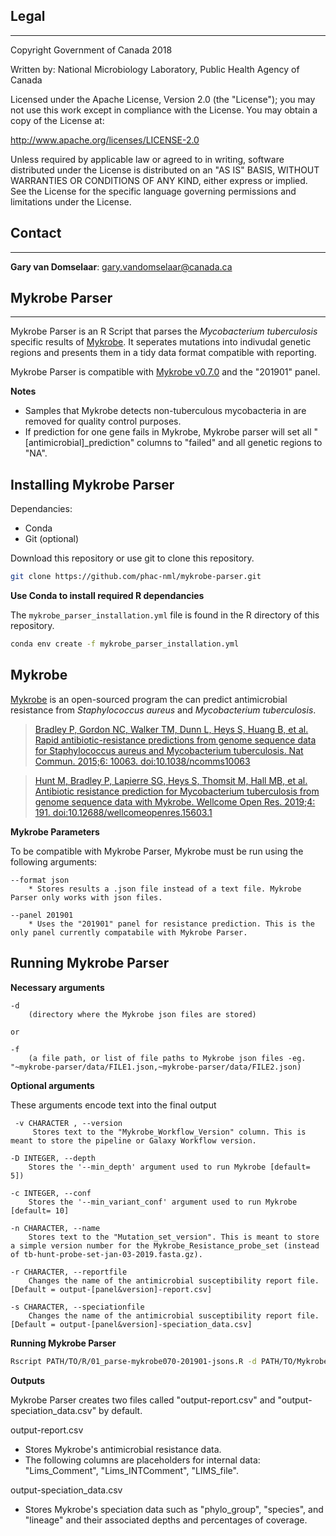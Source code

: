 ## Legal ##
-----------

Copyright Government of Canada 2018

Written by: National Microbiology Laboratory, Public Health Agency of Canada

Licensed under the Apache License, Version 2.0 (the "License"); you may not use
this work except in compliance with the License. You may obtain a copy of the
License at:

http://www.apache.org/licenses/LICENSE-2.0

Unless required by applicable law or agreed to in writing, software distributed
under the License is distributed on an "AS IS" BASIS, WITHOUT WARRANTIES OR
CONDITIONS OF ANY KIND, either express or implied. See the License for the
specific language governing permissions and limitations under the License.

## Contact ##
-------------

**Gary van Domselaar**: gary.vandomselaar@canada.ca


## Mykrobe Parser ##
---------------------

Mykrobe Parser is an R Script that parses the *Mycobacterium tuberculosis* specific results of [Mykrobe](https://github.com/Mykrobe-tools/mykrobe). It seperates mutations into indivudal genetic regions and presents them in a tidy data format compatible with reporting.

Mykrobe Parser is compatible with [Mykrobe v0.7.0](https://anaconda.org/bioconda/mykrobe/files?version=0.7.0) and the "201901" panel.

**Notes**
* Samples that Mykrobe detects non-tuberculous mycobacteria in are removed for quality control purposes.
* If prediction for one gene fails in Mykrobe, Mykrobe parser will set all "[antimicrobial]_prediction" columns to "failed" and all genetic regions to "NA".

## Installing Mykrobe Parser ##
Dependancies:
*  Conda
*  Git (optional)

Download this repository or use git to clone this repository.

```sh
git clone https://github.com/phac-nml/mykrobe-parser.git
```

**Use Conda to install required R dependancies**

The `mykrobe_parser_installation.yml` file is found in the R directory of this repository.

```sh
conda env create -f mykrobe_parser_installation.yml
```

##  Mykrobe ##

[Mykrobe](https://github.com/Mykrobe-tools/mykrobe) is an open-sourced program the can predict antimicrobial resistance from *Staphylococcus aureus* and *Mycobacterium tuberculosis*.

> [Bradley P, Gordon NC, Walker TM, Dunn L, Heys S, Huang B, et al. Rapid antibiotic-resistance predictions from genome sequence data for Staphylococcus aureus and Mycobacterium tuberculosis. Nat Commun. 2015;6: 10063. doi:10.1038/ncomms10063](http://www.nature.com/ncomms/2015/151221/ncomms10063/full/ncomms10063.html)  

> [Hunt M, Bradley P, Lapierre SG, Heys S, Thomsit M, Hall MB, et al. Antibiotic resistance prediction for Mycobacterium tuberculosis from genome sequence data with Mykrobe. Wellcome Open Res. 2019;4: 191. doi:10.12688/wellcomeopenres.15603.1](https://wellcomeopenresearch.org/articles/4-191)  


**Mykrobe Parameters**

To be compatible with Mykrobe Parser, Mykrobe must be run using the following arguments:

    --format json
        * Stores results a .json file instead of a text file. Mykrobe Parser only works with json files. 

    --panel 201901
        * Uses the "201901" panel for resistance prediction. This is the only panel currently compatabile with Mykrobe Parser.


## Running Mykrobe Parser ##

**Necessary arguments**

    -d 
        (directory where the Mykrobe json files are stored)

    or

    -f 
        (a file path, or list of file paths to Mykrobe json files -eg. "~mykrobe-parser/data/FILE1.json,~mykrobe-parser/data/FILE2.json)

**Optional arguments**

These arguments encode text into the final output  

     -v CHARACTER , --version 
         Stores text to the "Mykrobe_Workflow_Version" column. This is meant to store the pipeline or Galaxy Workflow version.  

    -D INTEGER, --depth  
        Stores the '--min_depth' argument used to run Mykrobe [default= 5])  

    -c INTEGER, --conf
        Stores the '--min_variant_conf' argument used to run Mykrobe [default= 10]  

    -n CHARACTER, --name
        Stores text to the "Mutation_set_version". This is meant to store a simple version number for the Mykrobe_Resistance_probe_set (instead of tb-hunt-probe-set-jan-03-2019.fasta.gz).
    
    -r CHARACTER, --reportfile
        Changes the name of the antimicrobial susceptibility report file. [Default = output-[panel&version]-report.csv]

    -s CHARACTER, --speciationfile
        Changes the name of the antimicrobial susceptibility report file. [Default = output-[panel&version]-speciation_data.csv]

**Running Mykrobe Parser**

```sh
Rscript PATH/TO/R/01_parse-mykrobe070-201901-jsons.R -d PATH/TO/Mykrobe_json_files
```

**Outputs**

Mykrobe Parser creates two files called "output-report.csv" and "output-speciation_data.csv" by default.  

output-report.csv
*  Stores Mykrobe's antimicrobial resistance data. 
*  The following columns are placeholders for internal data: "Lims_Comment", "Lims_INTComment", "LIMS_file".
  
output-speciation_data.csv
*  Stores Mykrobe's speciation data such as "phylo_group", "species", and "lineage" and their associated depths and percentages of coverage.  

